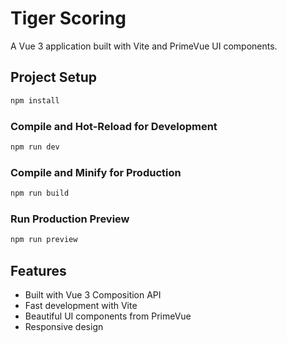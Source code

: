 # Tiger Scoring

A Vue 3 application built with Vite and PrimeVue UI components.

## Project Setup

```sh
npm install
```

### Compile and Hot-Reload for Development

```sh
npm run dev
```

### Compile and Minify for Production

```sh
npm run build
```

### Run Production Preview

```sh
npm run preview
```

## Features

- Built with Vue 3 Composition API
- Fast development with Vite
- Beautiful UI components from PrimeVue
- Responsive design
